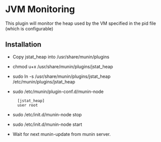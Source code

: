 # JVM Monitoring

This plugin will monitor the heap used by the VM specified in the pid file (which is configurable)

## Installation

* Copy jstat_heap into /usr/share/munin/plugins
* chmod u+x /usr/share/munin/plugins/jstat_heap
* sudo ln -s /usr/share/munin/plugins/jstat_heap /etc/munin/plugins/jstat_heap
* sudo /etc/munin/plugin-conf.d/munin-node

        [jstat_heap]
        user root

 * sudo /etc/init.d/munin-node stop
 * sudo /etc/init.d/munin-node start
 * Wait for next munin-update from munin server.
